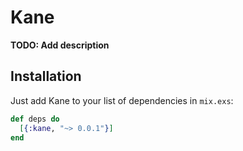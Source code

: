 # Kane

**TODO: Add description**

## Installation

Just add Kane to your list of dependencies in `mix.exs`:

```elixir
def deps do
  [{:kane, "~> 0.0.1"}]
end
```
